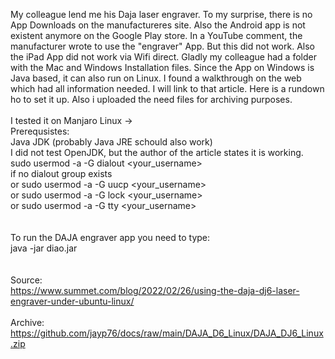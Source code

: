 My colleague lend me his Daja laser engraver. To my surprise, there is no App Downloads on the manufactureres site. Also the Android app is not existent anymore on the Google Play store. In a YouTube comment, the manufacturer wrote to use the "engraver" App. But this did not work. Also the iPad App did not work via Wifi direct. Gladly my colleague had a folder with the Mac and Windows Installation files. Since the App on Windows is Java based, it can also run on Linux. I found a walkthrough on the web which had all information needed. I will link to that article. Here is a rundown ho to set it up. Also i uploaded the need files for archiving purposes.
<br>
<br>
I tested it on Manjaro Linux -> <br>
Prerequsistes: <br>
Java JDK (probably Java JRE schould also work) <br>
I did not test OpenJDK, but the author of the article states it is working. <br>
sudo usermod -a -G dialout <your_username> <br>
if no dialout group exists <br>
or sudo usermod -a -G uucp <your_username> <br>
or sudo usermod -a -G lock <your_username> <br>
or sudo usermod -a -G tty <your_username> <br>
<br>
<br>
To run the DAJA engraver app you need to type: <br>
java -jar diao.jar <br>
<br>
<br>
Source: <br>
https://www.summet.com/blog/2022/02/26/using-the-daja-dj6-laser-engraver-under-ubuntu-linux/
<br>
<br>
Archive: <br>
https://github.com/jayp76/docs/raw/main/DAJA_D6_Linux/DAJA_DJ6_Linux.zip

